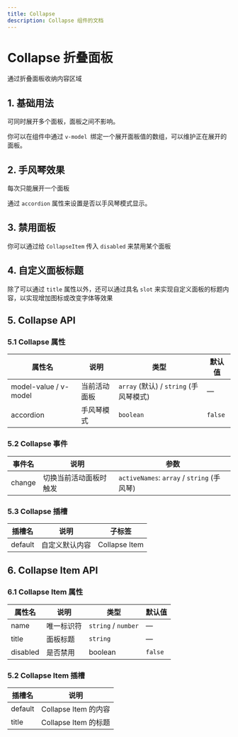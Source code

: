 ```yaml
---
title: Collapse
description: Collapse 组件的文档
---
```


# Collapse 折叠面板

通过折叠面板收纳内容区域

## 1. 基础用法

可同时展开多个面板，面板之间不影响。

你可以在组件中通过 `v-model `绑定一个展开面板值的数组，可以维护正在展开的面板。

<preview path="../demo/Collapse/Basic.vue" title="基础用法" description="Collapse 组件的基础用法"></preview>

## 2. 手风琴效果

每次只能展开一个面板

通过 `accordion` 属性来设置是否以手风琴模式显示。

<preview path="../demo/Collapse/Accordion.vue" title="手风琴效果" description="Collapse 组件的手风琴效果用法"></preview>

## 3. 禁用面板

你可以通过给 `CollapseItem` 传入 `disabled` 来禁用某个面板

<preview path="../demo/Collapse/Disabled.vue" title="禁用面板" description="Collapse 组件的禁用面板用法"></preview>

## 4. 自定义面板标题

除了可以通过 `title` 属性以外，还可以通过具名 `slot` 来实现自定义面板的标题内容，以实现增加图标或改变字体等效果

<preview path="../demo/Collapse/Custom.vue" title="自定义面板" description="Collapse 组件的自定义标题用法"></preview>

## 5. Collapse API

### 5.1 Collapse 属性

| 属性名                | 说明         | 类型                                   | 默认值  |
| --------------------- | ------------ | -------------------------------------- | ------- |
| model-value / v-model | 当前活动面板 | `array` (默认) / `string` (手风琴模式) | —       |
| accordion             | 手风琴模式   | `boolean`                              | `false` |

### 5.2 Collapse 事件

| 事件名 | 说明                   | 参数                                       |
| ------ | ---------------------- | ------------------------------------------ |
| change | 切换当前活动面板时触发 | `activeNames`: `array` / `string` (手风琴) |

### 5.3 Collapse 插槽

| 插槽名  | 说明           | 子标签        |
| ------- | -------------- | ------------- |
| default | 自定义默认内容 | Collapse Item |

## 6. Collapse Item API

### 6.1 Collapse Item 属性

| 属性名   | 说明       | 类型                | 默认值  |
| -------- | ---------- | ------------------- | ------- |
| name     | 唯一标识符 | `string` / `number` | —       |
| title    | 面板标题   | `string`            | —       |
| disabled | 是否禁用   | boolean             | `false` |

### 5.2 Collapse Item 插槽

| 插槽名  | 说明                 |
| ------- | -------------------- |
| default | Collapse Item 的内容 |
| title   | Collapse Item 的标题 |

